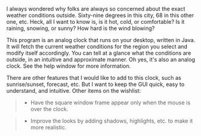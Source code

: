 I always wondered why folks are always so concerned about the exact weather conditions outside.  Sixty-nine degrees in this city, 68 in this other one, etc.  Heck, all I want to know is, is it hot, cold, or comfortable?  Is it raining, snowing, or sunny?  How hard is the wind blowing?

This program is an analog clock that runs on your desktop, written in Java.  It will fetch the current weather conditions for the region you select and modify itself accordingly.  You can tell at a glance what the conditions are outside, in an intuitive and approximate manner.  Oh yes, it's also an analog clock.  See the help window for more information.

There are other features that I would like to add to this clock, such as sunrise/sunset, forecast, etc.  But I want to keep the GUI quick, easy to understand, and intuitive.  Other items on the wishlist:

> - Have the square window frame appear only when the mouse is over the clock.

> - Improve the looks by adding shadows, highlights, etc. to make it more realistic.






